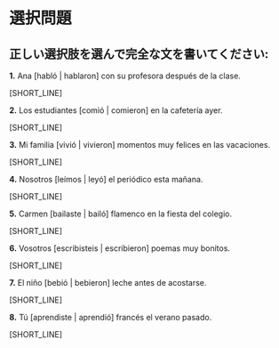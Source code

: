 # 選択問題

## 正しい選択肢を選んで完全な文を書いてください:

**1.** Ana [habló | hablaron] con su profesora después de la clase.

[SHORT_LINE]

**2.** Los estudiantes [comió | comieron] en la cafetería ayer.

[SHORT_LINE]

**3.** Mi familia [vivió | vivieron] momentos muy felices en las vacaciones.

[SHORT_LINE]

**4.** Nosotros [leímos | leyó] el periódico esta mañana.

[SHORT_LINE]

**5.** Carmen [bailaste | bailó] flamenco en la fiesta del colegio.

[SHORT_LINE]

**6.** Vosotros [escribisteis | escribieron] poemas muy bonitos.

[SHORT_LINE]

**7.** El niño [bebió | bebieron] leche antes de acostarse.

[SHORT_LINE]

**8.** Tú [aprendiste | aprendió] francés el verano pasado.

[SHORT_LINE]